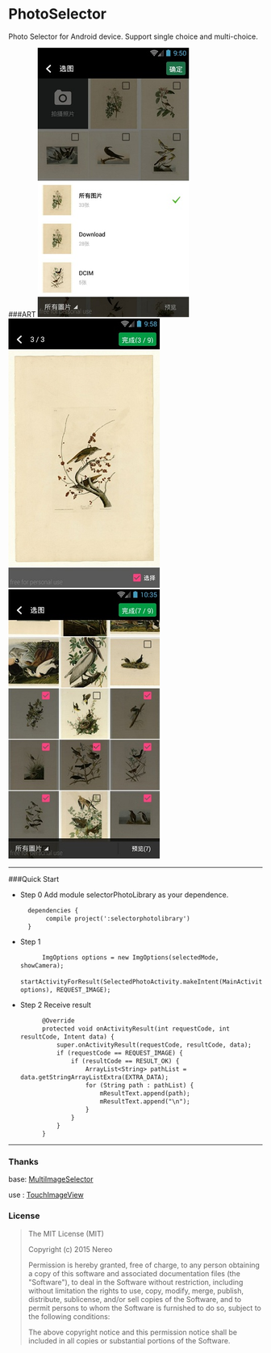 # PhotoSelector

Photo Selector for Android device. Support single choice and multi-choice.



###ART
![Catalogy1](art/demo1.jpg) ![Preview](art/demo2.jpg) ![Select1](art/demo3.jpg)


-------------------


###Quick Start 


* Step 0 Add module selectorPhotoLibrary as your dependence.

	
		dependencies { 
	   		 compile project(':selectorphotolibrary')
		}



* Step 1
  

			ImgOptions options = new ImgOptions(selectedMode, showCamera);
            startActivityForResult(SelectedPhotoActivity.makeIntent(MainActivity.this, options), REQUEST_IMAGE);
	
 

* Step 2
Receive result 

 
		    @Override
            protected void onActivityResult(int requestCode, int resultCode, Intent data) {
                super.onActivityResult(requestCode, resultCode, data);
                if (requestCode == REQUEST_IMAGE) {
                    if (resultCode == RESULT_OK) {
                        ArrayList<String> pathList = data.getStringArrayListExtra(EXTRA_DATA);
                        for (String path : pathList) {
                            mResultText.append(path);
                            mResultText.append("\n");
                        }
                    }
                }
            }

  

 
 
---

### Thanks

base: [MultiImageSelector](https://github.com/lovetuzitong/MultiImageSelector)

use : [TouchImageView](https://github.com/MikeOrtiz/TouchImageView)

### License

> The MIT License (MIT)
> 
> Copyright (c) 2015 Nereo
> 
> Permission is hereby granted, free of charge, to any person obtaining a copy of this software and associated documentation files (the "Software"), to deal in the Software without restriction, including without limitation the rights to use, copy, modify, merge, publish, distribute, sublicense, and/or sell copies of the Software, and to permit persons to whom the Software is furnished to do so, subject to the following conditions:
> 
> The above copyright notice and this permission notice shall be included in all copies or substantial portions of the Software.  